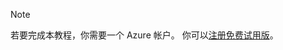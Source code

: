 > [!NOTE]
> 若要完成本教程，你需要一个 Azure 帐户。 你可以<a href="/http://www.windowsazure.cn/zh-cn/pricing/free-trial/" target="_blank">注册免费试用版</a>。